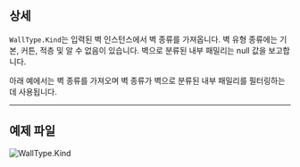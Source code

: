 ## 상세
`WallType.Kind`는 입력된 벽 인스턴스에서 벽 종류를 가져옵니다. 벽 유형 종류에는 기본, 커튼, 적층 및 알 수 없음이 있습니다. 벽으로 분류된 내부 패밀리는 null 값을 보고합니다.

아래 예에서는 벽 종류를 가져오며 벽 종류가 벽으로 분류된 내부 패밀리를 필터링하는 데 사용됩니다.
___
## 예제 파일

![WallType.Kind](./Revit.Elements.WallType.Kind_img.jpg)
